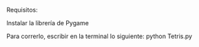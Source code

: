 Requisitos:

Instalar la librería de Pygame

Para correrlo, escribir en la terminal lo siguiente:
python Tetris.py